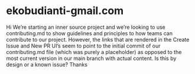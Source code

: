 # ekobudianti-gmail.com
Hi  We’re starting an inner source project and we’re looking to use contributing.md to show guidelines and principles to how teams can contribute to our project.  However, the links that are rendered in the Create Issue and New PR UI’s seem to point to the initial commit of our contributing.md file (which was purely a placeholder) as opposed to the most current version in our main branch with actual content.  Is this by design or a known issue?  Thanks
